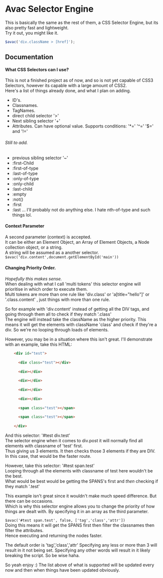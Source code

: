 Avac Selector Engine 
===============================

This is basically the same as the rest of them, a CSS Selector Engine, but its also pretty fast and lightweight.  
Try it out, you might like it.

```javascript
$avac('div.className > [href]');
```

Documentation
-------------
#### What CSS Selectors can I use?
This is not a finished project as of now, and so is not yet capable of CSS3 Selectors, however its capable with a large amount of CSS2.  
Here's a list of things already done, and what I plan on adding.
* ID's.   
* Classnames.  
* TagNames.  
* direct child selector '>'  
* Next sibling selector '+'  
* Attributes. Can have optional value. Supports conditions: '*=' '^=' '$=' and '!='  

###### Still to add.
* previous sibling selector '~'
* :first-Child
* :first-of-type
* :last-of-type
* :only-of-type
* :only-child
* :last-child
* :empty
* :not()
* :first
* :last
... I'll probably not do anything else. I hate nth-of-type and such things lol.


#### Context Parameter   
A second parameter (context) is accepted.   
It can be either an Element Object, an Array of Element Objects, a Node collection object, or a string.   
A string will be assumed as a another selector. `$avac('div.content',document.getElementById('main'))`


#### Changing Priority Order. 
*Hopefully this makes sense.*  
When dealing with what I call 'multi tokens' this selector engine will prioritise in which order to execute them.   
Multi tokens are more than one rule like 'div.class' or 'a[title="hello"]' or '.class.content' , just things with more than one rule. 

So for example with 'div.content' instead of getting all the DIV tags, and going through them all to check if they match '.class'   
The engine will instead take the className as the higher priority. This means it will get the elements with className 'class' and check if they're a div. So we're no looping through loads of elements. 

However, you may be in a situation where this isn't great. I'll demonstrate with an example, take this HTML: 
```html 
    <div id="test">  
    
      <div class="test"></div>   
      
      <div></div>     
      
      <div></div>   
      
      <div></div>  
      
      <div></div>    
      
      <span class="test"></span>   
      
      <span class="test"></span>   
      
    </div> 
````   

And this selector: '#test div.test'  
The selector engine when it comes to div.post it will normally find all elements with classname of 'test' first.   
Thus giving us 3 elements. It then checks those 3 elements if they are DIV. In this case, that would be the faster route.  

However, take this selector: '#test span.test'   
Looping through all the elements with classname of test here wouldn't be the best.   
What would be best would be getting the SPANS's first and *then* checking if they match '.test'

This example isn't great since it wouldn't make much speed difference. But there can be occasions.  
Which is why this selector engine allows you to change the priority of how things are dealt with. By specifying it in an array as the third parameter.

`$avac('#test span.test', false, ['tag','class','attr'])`   
Doing this means it will get the SPANS first then filter the classnames then filter the attributes.  
Hence executing and returning the nodes faster.   

The default order is 'tag','class','attr'
Specifying any less or more than 3 will result in it not being set. Specifying any other words will result in it likely breaking the script. So be wise haha.   

So yeah enjoy :)
The list above of what is supported will be updated every now and then when things have been updated obviously.